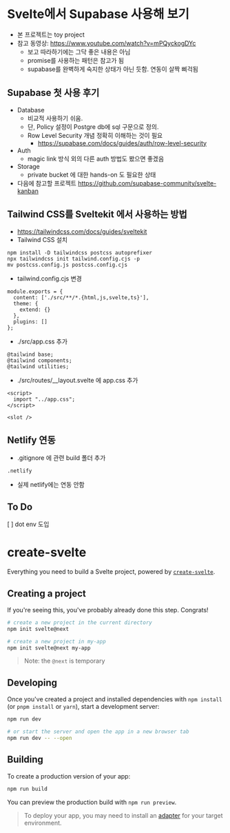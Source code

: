 # Svelte에서 Supabase 사용해 보기
- 본 프로젝트는 toy project
- 참고 동영상: https://www.youtube.com/watch?v=mPQyckogDYc
  - 보고 따라하기에는 그닥 좋은 내용은 아님
  - promise를 사용하는 패턴은 참고가 됨
  - supabase를 완벽하게 숙지한 상태가 아닌 듯함. 연동이 살짝 삐걱됨
## Supabase 첫 사용 후기
- Database
  - 비교적 사용하기 쉬움. 
  - 단, Policy 설정이 Postgre db에 sql 구문으로 정의. 
  - Row Level Security 개념 정확히 이해하는 것이 필요
    - https://supabase.com/docs/guides/auth/row-level-security
- Auth
  - magic link 방식 외의 다른 auth 방법도 봤으면 좋겠음
- Storage
  - private bucket 에 대한 hands-on 도 필요한 상태
- 다음에 참고할 프로젝트
  https://github.com/supabase-community/svelte-kanban

## Tailwind CSS를 Sveltekit 에서 사용하는 방법
- https://tailwindcss.com/docs/guides/sveltekit
- Tailwind CSS 설치
```
npm install -D tailwindcss postcss autoprefixer
npx tailwindcss init tailwind.config.cjs -p
mv postcss.config.js postcss.config.cjs
```
- tailwind.config.cjs 변경
```
module.exports = {
  content: ['./src/**/*.{html,js,svelte,ts}'],
  theme: {
    extend: {}
  },
  plugins: []
};
```
- ./src/app.css 추가
```
@tailwind base;
@tailwind components;
@tailwind utilities;
```
- ./src/routes/__layout.svelte 에 app.css 추가
```
<script>
  import "../app.css";
</script>

<slot />
```

## Netlify 연동
- .gitignore 에 관련 build 폴더 추가
```
.netlify
```
- 실제 netlify에는 연동 안함


## To Do
[ ] dot env 도입


# create-svelte

Everything you need to build a Svelte project, powered by [`create-svelte`](https://github.com/sveltejs/kit/tree/master/packages/create-svelte).

## Creating a project

If you're seeing this, you've probably already done this step. Congrats!

```bash
# create a new project in the current directory
npm init svelte@next

# create a new project in my-app
npm init svelte@next my-app
```

> Note: the `@next` is temporary

## Developing

Once you've created a project and installed dependencies with `npm install` (or `pnpm install` or `yarn`), start a development server:

```bash
npm run dev

# or start the server and open the app in a new browser tab
npm run dev -- --open
```

## Building

To create a production version of your app:

```bash
npm run build
```

You can preview the production build with `npm run preview`.

> To deploy your app, you may need to install an [adapter](https://kit.svelte.dev/docs/adapters) for your target environment.
